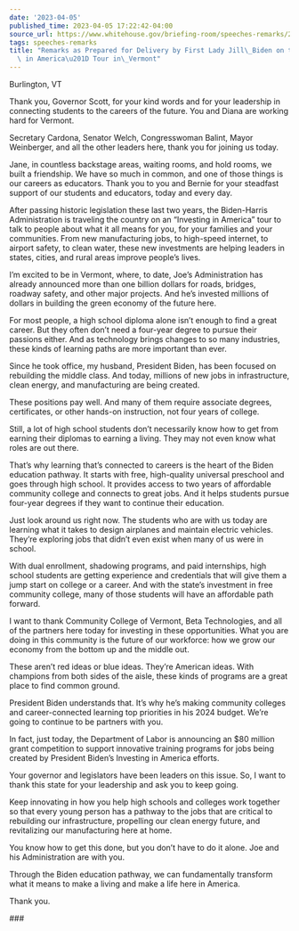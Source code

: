 ```yaml
---
date: '2023-04-05'
published_time: 2023-04-05 17:22:42-04:00
source_url: https://www.whitehouse.gov/briefing-room/speeches-remarks/2023/04/05/remarks-as-prepared-for-delivery-by-first-lady-jill-biden-on-the-investing-in-america-tour-in-vermont/
tags: speeches-remarks
title: "Remarks as Prepared for Delivery by First Lady Jill\_Biden on the \u201CInvesting\
  \ in America\u201D Tour in\_Vermont"
---
```

 
Burlington, VT

Thank you, Governor Scott, for your kind words and for your leadership
in connecting students to the careers of the future. You and Diana are
working hard for Vermont.   
  
Secretary Cardona, Senator Welch, Congresswoman Balint, Mayor
Weinberger, and all the other leaders here, thank you for joining us
today.   
  
Jane, in countless backstage areas, waiting rooms, and hold rooms, we
built a friendship. We have so much in common, and one of those things
is our careers as educators. Thank you to you and Bernie for your
steadfast support of our students and educators, today and every day.  
  
After passing historic legislation these last two years, the
Biden-Harris Administration is traveling the country on an “Investing in
America” tour to talk to people about what it all means for you, for
your families and your communities. From new manufacturing jobs, to
high-speed internet, to airport safety, to clean water, these new
investments are helping leaders in states, cities, and rural areas
improve people’s lives.   
  
I’m excited to be in Vermont, where, to date, Joe’s Administration has
already announced more than one billion dollars for roads, bridges,
roadway safety, and other major projects. And he’s invested millions of
dollars in building the green economy of the future here.   
  
For most people, a high school diploma alone isn’t enough to find a
great career. But they often don’t need a four-year degree to pursue
their passions either. And as technology brings changes to so many
industries, these kinds of learning paths are more important than
ever.  
  
Since he took office, my husband, President Biden, has been focused on
rebuilding the middle class. And today, millions of new jobs in
infrastructure, clean energy, and manufacturing are being created.   
  
These positions pay well. And many of them require associate degrees,
certificates, or other hands-on instruction, not four years of
college.   
  
Still, a lot of high school students don’t necessarily know how to get
from earning their diplomas to earning a living. They may not even know
what roles are out there.   
  
That’s why learning that’s connected to careers is the heart of the
Biden education pathway. It starts with free, high-quality universal
preschool and goes through high school. It provides access to two years
of affordable community college and connects to great jobs. And it helps
students pursue four-year degrees if they want to continue their
education.   
  
Just look around us right now. The students who are with us today are
learning what it takes to design airplanes and maintain electric
vehicles. They’re exploring jobs that didn’t even exist when many of us
were in school.  
  
With dual enrollment, shadowing programs, and paid internships, high
school students are getting experience and credentials that will give
them a jump start on college or a career. And with the state’s
investment in free community college, many of those students will have
an affordable path forward.  
  
I want to thank Community College of Vermont, Beta Technologies, and all
of the partners here today for investing in these opportunities. What
you are doing in this community is the future of our workforce: how we
grow our economy from the bottom up and the middle out.  
  
These aren’t red ideas or blue ideas. They’re American ideas. With
champions from both sides of the aisle, these kinds of programs are a
great place to find common ground.   
  
President Biden understands that. It’s why he’s making community
colleges and career-connected learning top priorities in his 2024
budget. We’re going to continue to be partners with you.  
  
In fact, just today, the Department of Labor is announcing an $80
million grant competition to support innovative training programs for
jobs being created by President Biden’s Investing in America efforts.  
  
Your governor and legislators have been leaders on this issue. So, I
want to thank this state for your leadership and ask you to keep going.
             
  
Keep innovating in how you help high schools and colleges work together
so that every young person has a pathway to the jobs that are critical
to rebuilding our infrastructure, propelling our clean energy future,
and revitalizing our manufacturing here at home.     
  
You know how to get this done, but you don’t have to do it alone. Joe
and his Administration are with you.   
  
Through the Biden education pathway, we can fundamentally transform what
it means to make a living and make a life here in America.  
  
Thank you.

\###
